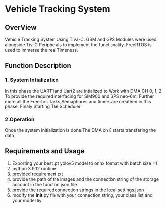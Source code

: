 # Vehicle Tracking System

## OverView
Vehicle Tracking System Using Tiva-C. GSM and GPS Modules were used
alongside Tiv-C Peripherals to implement the functionality. FreeRTOS is used to immerse the real Timeness.

## Function Description
### 1. System Intialization
In this phase the UART1 and Uart2 are intialized to Work with DMA CH 0, 1, 2 To provide the required interfacing for SIM900 and
GPS neo-6m. Further more all the Freertos Tasks,Semaphores and timers are creathed in this phase. Finaly Starting The Scheduler.
### 2.Operation
Once the system initialization is done.The DMA ch 8 starts transfering the data 
## Requirements and Usage
1. Exporting your best .pt yolov5 model to onnx format with batch size =1
2. python 3.9.12 runtime
3. provided requirement.txt
4. provide the path of the images and the connection string of the storage account in the function.json file
5. provide the required connection strings in the local.settings.json
6. modify the __init__.py file with your connection string, your class list and your model
liy
